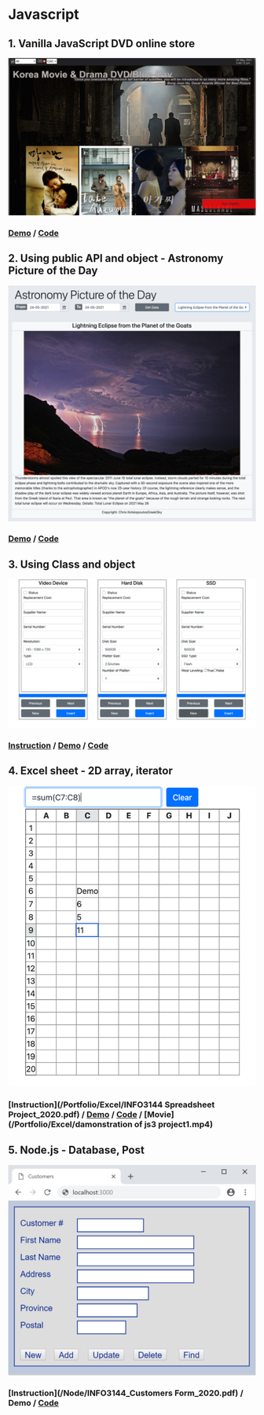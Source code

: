 # Javascript

## 1. Vanilla JavaScript DVD online store

![/Portfolio/DVD/ss.png](/Portfolio/DVD/ss.png)

### [Demo](/Portfolio/DVD/) / [Code](/DVD/Taehyung_Final%20Project.zip)

## 2. Using public API and object - Astronomy Picture of the Day

![/Portfolio/APIandOOP/ss.png](/Portfolio/APIandOOP/ss.png)

### [Demo](/Portfolio/APIandOOP/) / [Code](/Portfolio/APIandOOP/Taehyung_S20_Project_01.zip)

## 3. Using Class and object

![/Portfolio/Devicetree/ss.png](/Portfolio/Devicetree/ss.png)

### [Instruction](/Portfolio/Devicetree/Project2_Device_Tree_Summer_2020.pdf) / [Demo](/Portfolio/Devicetree/Taehyung_Project2.html) / [Code](/Portfolio/Devicetree/Project02.zip)

## 4. Excel sheet - 2D array, iterator
![/Portfolio/Excel/ss.png](/Portfolio/Excel/ss.png)

### [Instruction](/Portfolio/Excel/INFO3144 Spreadsheet Project_2020.pdf) / [Demo](/Portfolio/Excel/) / [Code](/Portfolio/Excel/Taehyung_Project1.zip) / [Movie](/Portfolio/Excel/damonstration of js3 project1.mp4)


## 5. Node.js - Database, Post
![/Portfolio/Node/ss.png](/Portfolio/Node/ss.png)

### [Instruction](/Node/INFO3144_Customers Form_2020.pdf) / Demo / [Code](/Portfolio/Node/Taehyung_Project2.zip)

<!--
**Project description:** Lorem ipsum dolor sit amet, consectetur adipiscing elit, sed do eiusmod tempor incididunt ut labore et dolore magna aliqua. Ut enim ad minim veniam, quis nostrud exercitation ullamco laboris nisi ut aliquip ex ea commodo consequat. Duis aute irure dolor in reprehenderit in voluptate velit esse cillum dolore eu fugiat nulla pariatur. Excepteur sint occaecat cupidatat non proident, sunt in culpa qui officia deserunt mollit anim id est laborum.

### 1. Suggest hypotheses about the causes of observed phenomena

Sed ut perspiciatis unde omnis iste natus error sit voluptatem accusantium doloremque laudantium, totam rem aperiam, eaque ipsa quae ab illo inventore veritatis et quasi architecto beatae vitae dicta sunt explicabo. 

```javascript
if (isAwesome){
  return true
}
```

### 2. Assess assumptions on which statistical inference will be based

```javascript
if (isAwesome){
  return true
}
```

### 3. Support the selection of appropriate statistical tools and techniques

<img src="images/dummy_thumbnail.jpg?raw=true"/>

### 4. Provide a basis for further data collection through surveys or experiments

Sed ut perspiciatis unde omnis iste natus error sit voluptatem accusantium doloremque laudantium, totam rem aperiam, eaque ipsa quae ab illo inventore veritatis et quasi architecto beatae vitae dicta sunt explicabo. 

For more details see [GitHub Flavored Markdown](https://guides.github.com/features/mastering-markdown/).
-->